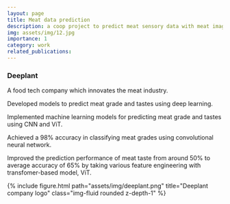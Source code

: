 ```yaml
---
layout: page
title: Meat data prediction
description: a coop project to predict meat sensory data with meat images
img: assets/img/12.jpg
importance: 1
category: work
related_publications:
---
```


<h3>Deeplant</h3>

A food tech company which innovates the meat industry.

Developed models to predict meat grade and tastes using deep learning.

Implemented machine learning models for predicting meat grade and tastes using CNN and ViT.

Achieved a 98% accuracy in classifying meat grades using convolutional neural network.

Improved the prediction performance of meat taste from around 50% to average accuracy of 65% by taking various feature engineering with transfomer-based model, ViT.

<div class="row justify-content-sm-center">
    <div class="col-sm-8 mt-3 mt-md-0">
        {% include figure.html path="assets/img/deeplant.png" title="Deeplant company logo" class="img-fluid rounded z-depth-1" %}
    </div>
</div>

